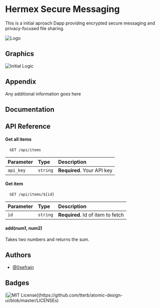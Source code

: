 
# Hermex Secure Messaging

This is  a initial aproach Dapp providing encrypted secure messaging and privacy-focused file sharing. 


![Logo](https://avatars.githubusercontent.com/u/109030597?s=400&u=86a87a0d69f9c96965c8b2fcb97640f930d5834b&v=4)


## Graphics

![Initial Logic](https://github.com/HermexChat/graphics/blob/main/Hermex.drawio.png)



## Appendix

Any additional information goes here


## Documentation





## API Reference

#### Get all items

```http
  GET /api/items
```

| Parameter | Type     | Description                |
| :-------- | :------- | :------------------------- |
| `api_key` | `string` | **Required**. Your API key |

#### Get item

```http
  GET /api/items/${id}
```

| Parameter | Type     | Description                       |
| :-------- | :------- | :-------------------------------- |
| `id`      | `string` | **Required**. Id of item to fetch |

#### add(num1, num2)

Takes two numbers and returns the sum.


## Authors

- [@0xefrain](https://www.github.com/0xefrain)


## Badges



[![MIT License](https://img.shields.io/apm/l/atomic-design-ui.svg?)](https://github.com/tterb/atomic-design-ui/blob/master/LICENSEs)



